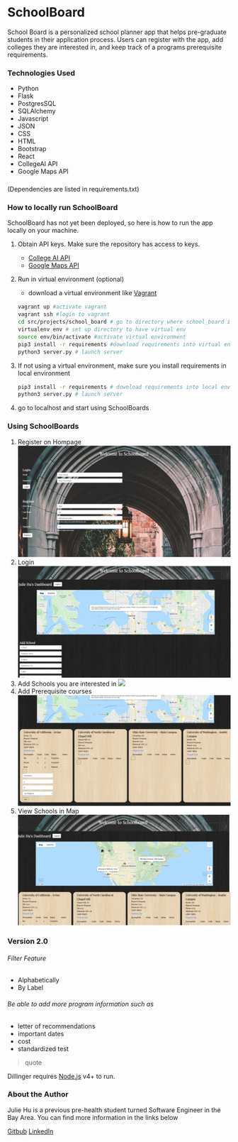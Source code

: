 # SchoolBoard 

School Board is a personalized school planner app that helps pre-graduate students in their application process. Users can register with the app,  add colleges they are interested in, and keep track of a programs prerequisite requirements. 

### Technologies Used
- Python
- Flask
- PostgresSQL
- SQLAlchemy
- Javascript
- JSON
- CSS
- HTML
- Bootstrap
- React
- CollegeAI API
- Google Maps API
###
(Dependencies are listed in requirements.txt)
### How to locally run SchoolBoard
SchoolBoard has not yet been deployed, so here is how to run the app locally on your machine.

1. Obtain API keys. Make sure the repository has access to keys. 
    - [College AI API](https://api-manager.collegeai.com/)
    - [Google Maps API](https://developers.google.com/maps/documentation)
2. Run in virtual environment (optional)
    - download a virtual environment like [Vagrant](https://www.vagrantup.com/downloads)
    ```bash
    vagrant up #activate vagrant
    vagrant ssh #login to vagrant
    cd src/projects/school_board # go to directory where school_board is located 
    virtualenv env # set up directory to have virtual env 
    source env/bin/activate #activate virtual environment
    pip3 install -r requirements #download requirements into virtual environment
    python3 server.py # launch server
    ```
3. If not using a virtual environment, make sure you install requirements in local environment

    ```bash
    pip3 install -r requirements # download requirements into local environment 
    python3 server.py # launch server
    ```
4. go to localhost and start using SchoolBoards

### Using SchoolBoards
1. Register on Hompage
![](/static/screenshots/register-example.png?raw=true)
2. Login
![](/static/screenshots/first-login.png?raw=true)
3. Add Schools you are interested in 
![](/static/screenshots/addschool.gif?raw=true)
4. Add Prerequisite courses
![](/static/screenshots/add-prereq.png?raw=true)
5. View Schools in Map
![](/static/screenshots/map-example.png?raw=true)

### Version 2.0
###### Filter Feature
- Alphabetically
- By Label
###### Be able to add more program information such as 
- letter of recommendations
- important dates 
- cost
- standardized test 

> quote



Dillinger requires [Node.js](https://nodejs.org/) v4+ to run.
### About the Author 
Julie Hu is a previous pre-health student turned Software Engineer in the Bay Area. You can find more information in the links below

[Gitbub](https://github.com/juliemyhu "Julies Github")
[LinkedIn](https://www.linkedin.com/in/julie-hu/ "Julies linkedin")





